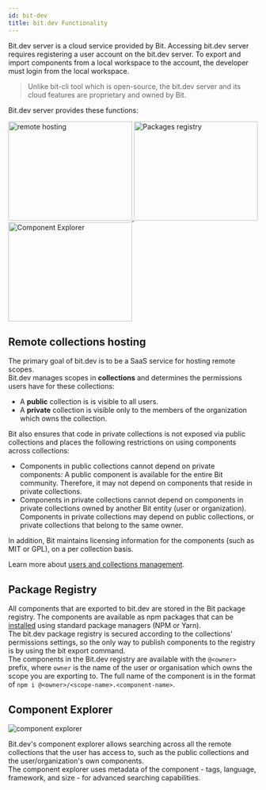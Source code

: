 ```yaml
---
id: bit-dev
title: bit.dev Functionality
---
```


Bit.dev server is a cloud service provided by Bit. Accessing bit.dev server requires registering a user account on the bit.dev server. To export and import components from a local workspace to the account, the developer must login from the local workspace.  

> Unlike bit-cli tool which is open-source, the bit.dev server and its cloud features are proprietary and owned by Bit.

Bit.dev server provides these functions:  


<div style={{margin: 'auto', width: "90%", padding: 30}}>
    <a href="#remote-collections-hosting">
        <img src="https://storage.googleapis.com/static.bit.dev/docs/bit-dev/remote-collections.svg" alt="remote hosting" width="250" height="200" />
    </a>
    <a href="#package-registry">
        <img src="https://storage.googleapis.com/static.bit.dev/docs/bit-dev/pacakges-registry.svg" alt="Packages registry" width="250" height="200" />
    </a>
    <a href="#component-explorer">
        <img src="https://storage.googleapis.com/static.bit.dev/docs/bit-dev/component-explorer.svg" alt="Component Explorer" width="250" height="200" />
    </a>
</div>

## Remote collections hosting

The primary goal of bit.dev is to be a SaaS service for hosting remote scopes.  
Bit.dev manages scopes in **collections** and determines the permissions users have for these collections:  

- A **public** collection is is visible to all users.  
- A **private** collection is visible only to the members of the organization which owns the collection.

Bit also ensures that code in private collections is not exposed via public collections and places the following restrictions on using components across collections:  

- Components in public collections cannot depend on private components: A public component is available for the entire Bit community. Therefore, it may not depend on components that reside in private collections.  
- Components in private collections cannot depend on components in private collections owned by another Bit entity (user or organization). Components in private collections may depend on public collections, or private collections that belong to the same owner.  

In addition, Bit maintains licensing information for the components (such as MIT or GPL), on a per collection basis.  

Learn more about [users and collections management](/bit-dot-dev/my-account).

## Package Registry

All components that are exported to bit.dev are stored in the Bit package registry. The components are available as npm packages that can be [installed](/getting-started/installing-components) using standard package managers (NPM or Yarn).  
The bit.dev package registry is secured according to the collections' permissions settings, so the only way to publish components to the registry is by using the bit export command.  
The components in the Bit.dev registry are available with the `@<owner>` prefix, where `owner` is the name of the user or organisation which owns the scope you are exporting to. The full name of the component is in the format of `npm i @<owner>/<scope-name>.<component-name>`.  

## Component Explorer

![component explorer](https://storage.googleapis.com/bit-docs/component-discovery-bit-react-gif.gif)

Bit.dev's component explorer allows searching across all the remote collections that the user has access to, such as the public collections and the user/organization's own components.  
The component explorer uses metadata of the component - tags, language, framework, and size - for advanced searching capabilities.  
